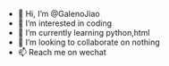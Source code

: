 - 👋 Hi, I’m @GalenoJiao
- 👀 I’m interested in coding
- 🌱 I’m currently learning python,html
- 💞️ I’m looking to collaborate on nothing
- 📫 Reach me on wechat

<!---
GalenoJiao/GalenoJiao is a ✨ special ✨ repository because its `README.md` (this file) appears on your GitHub profile.
You can click the Preview link to take a look at your changes.
--->
